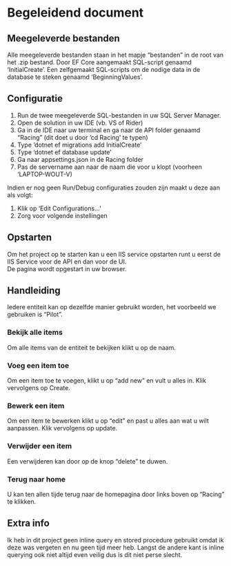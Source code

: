 # Begeleidend document
## Meegeleverde bestanden
Alle meegeleverde bestanden staan in het mapje “bestanden” in de root van het .zip bestand.
Door EF Core aangemaakt SQL-script genaamd ‘InitialCreate’.
Een zelfgemaakt SQL-scripts om de nodige data in de database te steken genaamd ‘BeginningValues’.
## Configuratie
1.	Run de twee meegeleverde SQL-bestanden in uw SQL Server Manager.
2.	Open de solution in uw IDE (vb. VS of Rider)
3.	Ga in de IDE naar uw terminal en ga naar de API folder genaamd “Racing” (dit doet u door ‘cd Racing’ te typen)
4.	Type ‘dotnet ef migrations add InitialCreate’
5.	Type ‘dotnet ef database update’
6.	Ga naar appsettings.json in de Racing folder
7.	Pas de servername aan naar de naam die voor u klopt (voorheen ‘LAPTOP-WOUT-V)  

Indien er nog geen Run/Debug configuraties zouden zijn maakt u deze aan als volgt:
 
1.	Klik op ‘Edit Configurations…’ 
2.	Zorg voor volgende instellingen
 
 
## Opstarten
Om het project op te starten kan u een IIS service opstarten runt u eerst de IIS Service voor de API en dan voor de UI.  
De pagina wordt opgestart in uw browser.
## Handleiding
Iedere entiteit kan op dezelfde manier gebruikt worden, het voorbeeld we gebruiken is “Pilot”.
### Bekijk alle items
Om alle items van de entiteit te bekijken klikt u op de naam.
### Voeg een item toe
Om een item toe te voegen, klikt u op “add new” en vult u alles in. Klik vervolgens op Create.
### Bewerk een item
Om een item te bewerken klikt u op “edit” en past u alles aan wat u wilt aanpassen. Klik vervolgens op update.
### Verwijder een item
Een verwijderen kan door op de knop “delete” te duwen.
### Terug naar home
U kan ten allen tijde terug naar de homepagina door links boven op “Racing” te klikken.
## Extra info
Ik heb in dit project geen inline query en stored procedure gebruikt omdat ik deze was vergeten en nu geen tijd meer heb.
Langst de andere kant is inline querying ook niet altijd even veilig dus is dit niet perse slecht.
